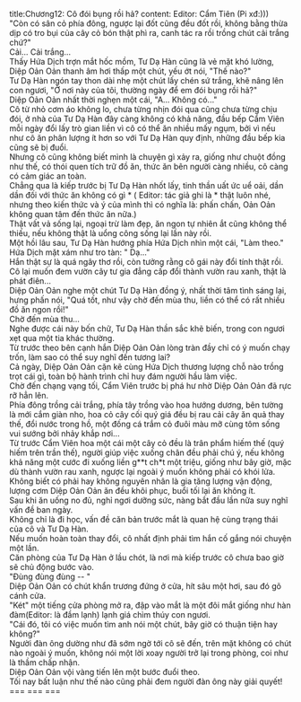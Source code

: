 title:Chương12: Cô đói bụng rồi hả?
content:
Editor: Cẩm Tiên (Pi xđ:)))<br>"Còn có sân cỏ phía đông, ngược lại đốt cũng đều đốt rồi, không bằng thừa dịp có tro bụi của cây cỏ bón thật phì ra, canh tác ra rồi trồng chút cải trắng chứ?"<br>Cải... Cải trắng...<br>Thấy Hứa Dịch trợn mắt hốc mồm, Tư Dạ Hàn cũng là vẻ mặt khó lường, Diệp Oản Oản thanh âm hơi thấp một chút, yếu ớt nói, "Thế nào?"<br>Tư Dạ Hàn ngón tay thon dài nhẹ một chút lấy chén sứ trắng, khẽ nâng lên con ngươi, "Ở nơi này của tôi, thường ngày để em đói bụng rồi hả?"<br>Diệp Oản Oản nhất thời nghẹn một cái, "A... Không có..."<br>Cô từ nhỏ cơm áo không lo, chưa từng nhịn đói qua cũng chưa từng chịu đói, ở nhà của Tư Dạ Hàn đây càng không có khả năng, đầu bếp Cẩm Viên mỗi ngày đổi lấy trò gian liền vì cô có thể ăn nhiều mấy ngụm, bởi vì nếu như cô ăn phân lượng ít hơn so với Tư Dạ Hàn quy định, những đầu bếp kia cũng sẽ bị đuổi.<br>Nhưng cô cũng không biết mình là chuyện gì xảy ra, giống như chuột đồng như thế, có thói quen tích trữ đồ ăn, thức ăn bên người càng nhiều, cô càng có cảm giác an toàn.<br>Chẳng qua là kiếp trước bị Tư Dạ Hàn nhốt lấy, tinh thần uất ức uể oải, dần dần đối với thức ăn không có gì * ( Editor: tác giả ghi là * thật luôn nhé, nhưng theo kiến thức và ý của mình thì có nghĩa là: phấn chấn, Oản Oản không quan tâm đến thức ăn nữa.)<br>Thật vất vả sống lại, ngoại trừ làm đẹp, ăn ngon tự nhiên ắt cũng không thể thiếu, nếu không thật là uổng công sống lại lần này rồi.<br>Một hồi lâu sau, Tư Dạ Hàn hướng phía Hứa Dịch nhìn một cái, "Làm theo."<br>Hứa Dịch mặt xám như tro tàn: " Dạ..."<br>Hắn thật sự là quá ngây thơ rồi, còn tưởng rằng cô gái này đổi tính thật rồi.<br>Cô lại muốn đem vườn cây tư gia đẳng cấp đổi thành vườn rau xanh, thật là phát điên...<br>Diệp Oản Oản nghe một chút Tư Dạ Hàn đồng ý, nhất thời tâm tình sáng lại, hưng phấn nói, "Quá tốt, như vậy chờ đến mùa thu, liền có thể có rất nhiều đồ ăn ngon rồi!"<br>Chờ đến mùa thu...<br>Nghe được cái này bốn chữ, Tư Dạ Hàn thần sắc khẽ biến, trong con ngươi xẹt qua một tia khác thường.<br>Từ trước theo bên cạnh hắn Diệp Oản Oản lòng tràn đầy chỉ có ý muốn chạy trốn, làm sao có thể suy nghĩ đến tương lai?<br>Cả ngày, Diệp Oản Oản cặn kẽ cùng Hứa Dịch thương lượng chỗ nào trồng trọt cái gì, toàn bộ hành trình chỉ huy đám người hầu làm việc.<br>Chờ đến chạng vạng tối, Cẩm Viên trước bị phá hư nhờ Diệp Oản Oản đã rực rỡ hẳn lên.<br>Phía đông trồng cải trắng, phía tây trồng vào hoa hướng dương, bên tường là mới cắm giàn nho, hoa cỏ cây cối quý giá đều bị rau cải cây ăn quả thay thế, đổi nước trong hồ, một đống cá trắm cỏ đuôi màu mỡ cùng tôm sống vui sướng bởi nhảy khắp nơi...<br>Từ trước Cẩm Viên hoa một cái một cây cỏ đều là trân phẩm hiếm thế (quý hiếm trên trần thế), người giúp việc xuống chân đều phải chú ý, nếu không khả năng một cước đi xuống liền g**t ch*t một triệu, giống như bây giờ, mặc dù thành vườn rau xanh, ngược lại ngoài ý muốn không phải có khói lửa.<br>Không biết có phải hay không nguyên nhân là gia tăng lượng vận động, lượng cơm Diệp Oản Oản ăn đều khôi phục, buổi tối lại ăn không ít.<br>Sau khi ăn uống no đủ, nghỉ ngơi dưỡng sức, nàng bắt đầu lần nữa suy nghĩ vấn đề ban ngày.<br>Không chỉ là đi học, vấn đề căn bản trước mắt là quan hệ cùng trạng thái của cô và Tư Dạ Hàn.<br>Nếu muốn hoàn toàn thay đổi, cô nhất định phải tìm hắn cố gắng nói chuyện một lần.<br>Căn phòng của Tư Dạ Hàn ở lầu chót, là nơi mà kiếp trước cô chưa bao giờ sẽ chủ động bước vào.<br>"Đùng đùng đùng -- "<br>Diệp Oản Oản có chút khẩn trương đứng ở cửa, hít sâu một hơi, sau đó gõ cánh cửa.<br>"Két" một tiếng cửa phòng mở ra, đập vào mắt là một đôi mắt giống như hàn đàm(Editor: là đầm lạnh) lạnh giá chìm thúy con ngươi.<br>"Cái đó, tôi có việc muốn tìm anh nói một chút, bây giờ có thuận tiện hay không?"<br>Người đàn ông dường như đã sớm ngờ tới cô sẽ đến, trên mặt không có chút nào ngoài ý muốn, không nói một lời xoay người trở lại trong phòng, coi như là thầm chấp nhận.<br>Diệp Oản Oản vội vàng tiến lên một bước đuổi theo.<br>Tối nay bất luận như thế nào cũng phải đem người đàn ông này giải quyết!<br>=== === ===